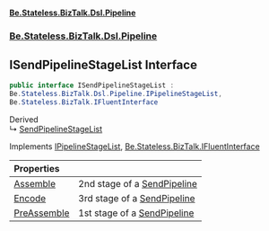 #### [Be.Stateless.BizTalk.Dsl.Pipeline](README.md 'README')
### [Be.Stateless.BizTalk.Dsl.Pipeline](Be.Stateless.BizTalk.Dsl.Pipeline.md 'Be.Stateless.BizTalk.Dsl.Pipeline')

## ISendPipelineStageList Interface

```csharp
public interface ISendPipelineStageList :
Be.Stateless.BizTalk.Dsl.Pipeline.IPipelineStageList,
Be.Stateless.BizTalk.IFluentInterface
```

Derived  
&#8627; [SendPipelineStageList](SendPipelineStageList.md 'Be.Stateless.BizTalk.Dsl.Pipeline.SendPipelineStageList')

Implements [IPipelineStageList](IPipelineStageList.md 'Be.Stateless.BizTalk.Dsl.Pipeline.IPipelineStageList'), [Be.Stateless.BizTalk.IFluentInterface](https://docs.microsoft.com/en-us/dotnet/api/Be.Stateless.BizTalk.IFluentInterface 'Be.Stateless.BizTalk.IFluentInterface')

| Properties | |
| :--- | :--- |
| [Assemble](ISendPipelineStageList.Assemble.md 'Be.Stateless.BizTalk.Dsl.Pipeline.ISendPipelineStageList.Assemble') | 2nd stage of a [SendPipeline](SendPipeline.md 'Be.Stateless.BizTalk.Dsl.Pipeline.SendPipeline') |
| [Encode](ISendPipelineStageList.Encode.md 'Be.Stateless.BizTalk.Dsl.Pipeline.ISendPipelineStageList.Encode') | 3rd stage of a [SendPipeline](SendPipeline.md 'Be.Stateless.BizTalk.Dsl.Pipeline.SendPipeline') |
| [PreAssemble](ISendPipelineStageList.PreAssemble.md 'Be.Stateless.BizTalk.Dsl.Pipeline.ISendPipelineStageList.PreAssemble') | 1st stage of a [SendPipeline](SendPipeline.md 'Be.Stateless.BizTalk.Dsl.Pipeline.SendPipeline') |
